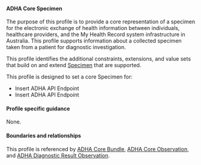 #### ADHA Core Specimen
The purpose of this profile is to provide a core representation of a specimen for the electronic exchange of health information between individuals, healthcare providers, and the My Health Record system infrastructure in Australia. This profile supports information about a collected specimen taken from a patient for diagnostic investigation.

This profile identifies the additional constraints, extensions, and value sets that build on and extend [Specimen](http://hl7.org/fhir/R4/specimen.html) that are supported. 

This profile is designed to set a core Specimen for:
* Insert ADHA API Endpoint
* Insert ADHA API Endpoint


#### Profile specific guidance
None.


#### Boundaries and relationships
This profile is referenced by 
[ADHA Core Bundle](StructureDefinition-dh-bundle-core-1.html), 
[ADHA Core Observation](StructureDefinition-dh-observation-core-1.html), and 
[ADHA Diagnostic Result Observation](StructureDefinition-dh-observation-diagnosticresult-1.html). 